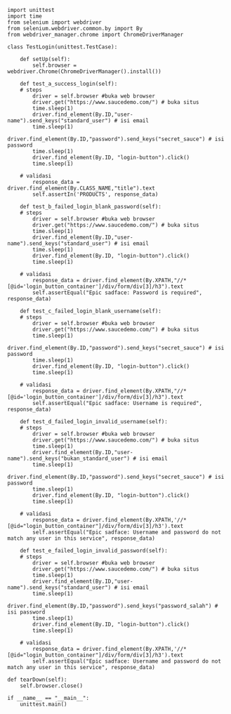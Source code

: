     import unittest
    import time
    from selenium import webdriver
    from selenium.webdriver.common.by import By
    from webdriver_manager.chrome import ChromeDriverManager

    class TestLogin(unittest.TestCase):

        def setUp(self):
            self.browser = webdriver.Chrome(ChromeDriverManager().install())

        def test_a_success_login(self):
        # steps
            driver = self.browser #buka web browser
            driver.get("https://www.saucedemo.com/") # buka situs
            time.sleep(1)
            driver.find_element(By.ID,"user-name").send_keys("standard_user") # isi email
            time.sleep(1)
            driver.find_element(By.ID,"password").send_keys("secret_sauce") # isi password
            time.sleep(1)
            driver.find_element(By.ID, "login-button").click()
            time.sleep(1)

        # validasi
            response_data = driver.find_element(By.CLASS_NAME,"title").text
            self.assertIn('PRODUCTS', response_data)

        def test_b_failed_login_blank_password(self):
        # steps
            driver = self.browser #buka web browser
            driver.get("https://www.saucedemo.com/") # buka situs
            time.sleep(1)
            driver.find_element(By.ID,"user-name").send_keys("standard_user") # isi email
            time.sleep(1)
            driver.find_element(By.ID, "login-button").click()
            time.sleep(1)

        # validasi
            response_data = driver.find_element(By.XPATH,"//*[@id='login_button_container']/div/form/div[3]/h3").text
            self.assertEqual("Epic sadface: Password is required", response_data)

        def test_c_failed_login_blank_username(self):
        # steps
            driver = self.browser #buka web browser
            driver.get("https://www.saucedemo.com/") # buka situs
            time.sleep(1)
            driver.find_element(By.ID,"password").send_keys("secret_sauce") # isi password
            time.sleep(1)
            driver.find_element(By.ID, "login-button").click()
            time.sleep(1)

        # validasi
            response_data = driver.find_element(By.XPATH,"//*[@id='login_button_container']/div/form/div[3]/h3").text
            self.assertEqual("Epic sadface: Username is required", response_data)

        def test_d_failed_login_invalid_username(self):
        # steps
            driver = self.browser #buka web browser
            driver.get("https://www.saucedemo.com/") # buka situs
            time.sleep(1)
            driver.find_element(By.ID,"user-name").send_keys("bukan_standard_user") # isi email
            time.sleep(1)
            driver.find_element(By.ID,"password").send_keys("secret_sauce") # isi password
            time.sleep(1)
            driver.find_element(By.ID, "login-button").click()
            time.sleep(1)

        # validasi
            response_data = driver.find_element(By.XPATH,'//*[@id="login_button_container"]/div/form/div[3]/h3').text
            self.assertEqual("Epic sadface: Username and password do not match any user in this service", response_data)

        def test_e_failed_login_invalid_password(self):
        # steps
            driver = self.browser #buka web browser
            driver.get("https://www.saucedemo.com/") # buka situs
            time.sleep(1)
            driver.find_element(By.ID,"user-name").send_keys("standard_user") # isi email
            time.sleep(1)
            driver.find_element(By.ID,"password").send_keys("password_salah") # isi password
            time.sleep(1)
            driver.find_element(By.ID, "login-button").click()
            time.sleep(1)

        # validasi
            response_data = driver.find_element(By.XPATH,'//*[@id="login_button_container"]/div/form/div[3]/h3').text
            self.assertEqual("Epic sadface: Username and password do not match any user in this service", response_data)

    def tearDown(self):
        self.browser.close()

    if __name__ == "__main__":
        unittest.main()
